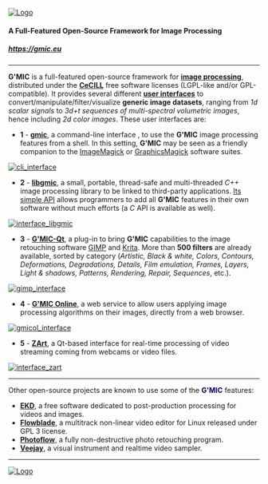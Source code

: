<a href="https://gmic.eu">![Logo](https://gmic.eu/img/logo4.jpg)</a>

#### A Full-Featured Open-Source Framework for Image Processing
##### https://gmic.eu

-----------------------

**G'MIC** is a full-featured open-source framework for **[image processing](https://en.wikipedia.org/wiki/Image_processing)**, distributed under the
**[CeCILL](http://www.cecill.info/index.en.html)** free software licenses (LGPL-like and/or GPL-compatible).
It provides several different **[user interfaces](https://en.wikipedia.org/wiki/User_interface)** to convert/manipulate/filter/visualize **generic image datasets**,
ranging from _1d scalar signals_ to _3d+t sequences of multi-spectral volumetric images_, hence including _2d color images_.
These user interfaces are:

- **1** - **[gmic](https://gmic.eu/tutorial/basics.shtml)**, a command-line interface , to use the **G'MIC** image processing features from a shell.
In this setting, **G'MIC** may be seen as a friendly companion to the [ImageMagick](http://www.imagemagick.org) or [GraphicsMagick](http://www.graphicsmagick.org)
software suites.

<a href="https://gmic.eu/img/gmic_cli.jpg">![cli_interface](https://gmic.eu/img/gmic_cli_thumb.jpg)<a>

- **2** - **[libgmic](https://gmic.eu/libgmic.shtml)**, a small, portable, thread-safe and multi-threaded _C++_ image processing library to be linked to third-party applications.
[Its simple API](https://gmic.eu/libgmic.shtml) allows programmers to add all **G'MIC** features in their own software without much efforts (a _C_ API is available as well).

<a href="https://gmic.eu/img/gmic_libgmic.jpg">![interface_libgmic](https://gmic.eu/img/gmic_libgmic_thumb.jpg)</a>

- **3** - **[G'MIC-Qt](https://github.com/c-koi/gmic-qt)**, a plug-in to bring **G'MIC** capabilities to the image retouching software [GIMP](http://www.gimp.org) and [Krita](https://www.krita.org). More than **500 filters** are already available, sorted by category (_Artistic, Black &amp; white, Colors, Contours, Deformations, Degradations, Details, Film emulation, Frames, Layers,
Light &amp; shadows, Patterns, Rendering, Repair, Sequences_, etc.).

<a href="https://gmic.eu/img/gmic_gimp.jpg">![gimp_interface](https://gmic.eu/img/gmic_gimp_thumb.jpg)</a>

- **4** - **[G'MIC Online](https://gmicol.greyc.fr)**, a web service to allow users applying image processing algorithms on their images, directly from a web browser.

<a href="https://gmic.eu/img/gmic_gmicol.jpg">![gmicol_interface](https://gmic.eu/img/gmic_gmicol_thumb.jpg)</a>

- **5** - **[ZArt](https://www.youtube.com/watch?v=k1l3RdvwHeM)**, a Qt-based interface for real-time processing of video streaming coming from webcams or video files.

<a href="https://gmic.eu/img/gmic_zart.jpg">![interface_zart](https://gmic.eu/img/gmic_zart_thumb.jpg)</a>

-----------------------

Other open-source projects are known to use some of the <b><font color="#000066">G'MIC</font></b> features:

- **[EKD](http://ekd.tuxfamily.org)**, a free software dedicated to post-production processing for videos and images.
- **[Flowblade](https://github.com/jliljebl/flowblade)**, a multitrack non-linear video editor for Linux released under GPL 3 license.
- **[Photoflow](http://aferrero2707.github.io/PhotoFlow/)**, a fully non-destructive photo retouching program.
- **[Veejay](http://veejayhq.net/)**, a visual instrument and realtime video sampler.

-----------------------

<a href="https://gmic.eu">![Logo](https://gmic.eu/img/logos2.jpg)</a>
